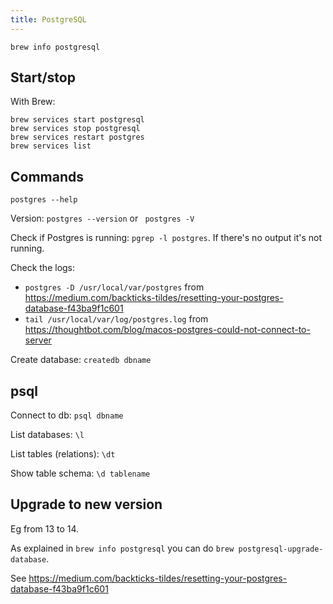 ```yaml
---
title: PostgreSQL
---
```


`brew info postgresql`

## Start/stop

With Brew:

```
brew services start postgresql
brew services stop postgresql
brew services restart postgres
brew services list
```


## Commands

`postgres --help`

Version: `postgres --version` or ` postgres -V`

Check if Postgres is running: `pgrep -l postgres`. If there's no output it's not running.

Check the logs:
- `postgres -D /usr/local/var/postgres` from https://medium.com/backticks-tildes/resetting-your-postgres-database-f43ba9f1c601
- `tail /usr/local/var/log/postgres.log` from https://thoughtbot.com/blog/macos-postgres-could-not-connect-to-server

Create database: `createdb dbname`


## psql

Connect to db: `psql dbname`

List databases: `\l`

List tables (relations): `\dt`

Show table schema: `\d tablename`


## Upgrade to new version

Eg from 13 to 14.

As explained in `brew info postgresql` you can do `brew postgresql-upgrade-database`.

See https://medium.com/backticks-tildes/resetting-your-postgres-database-f43ba9f1c601
